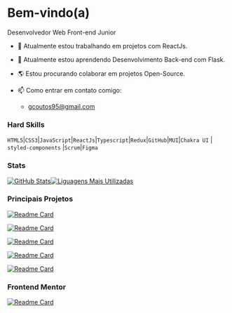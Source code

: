 # Bem-vindo(a)
Desenvolvedor Web Front-end Junior

- 🔭 Atualmente estou trabalhando em projetos com ReactJs.
- 🌱 Atualmente estou aprendendo Desenvolvimento Back-end com Flask.
- 🌎 Estou procurando colaborar em projetos Open-Source.

- 📫 Como entrar em contato comigo:
  - gcoutos95@gmail.com


### Hard Skills 
`HTML5`|`CSS3`|`JavaScript`|`ReactJs`|`Typescript`|`Redux`|`GitHub`|`MUI`|`Chakra UI` | `styled-components` |`Scrum`|`Figma`

### Stats
[![GitHub Stats](https://github-readme-stats.vercel.app/api?username=GuiCoutoSt&theme=dracula&show_icons=true)](https://github.com/anuraghazra/github-readme-stats)[![Liguagens Mais Utilizadas](https://github-readme-stats.vercel.app/api/top-langs/?username=GuiCoutoSt&theme=dracula&layout=compact)](https://github.com/anuraghazra/github-readme-stats)

### Principais Projetos
[![Readme Card](https://github-readme-stats.vercel.app/api/pin/?username=GuiCoutoSt&repo=hamburgueria-2&theme=dracula&show_owner=True)](https://github.com/GuiCoutoSt/hamburgueria-2)

[![Readme Card](https://github-readme-stats.vercel.app/api/pin/?username=GuiCoutoSt&repo=kenzie-shop-contextapi&theme=dracula&show_owner=True)](https://github.com/GuiCoutoSt/kenzie-shop-contextapi)

[![Readme Card](https://github-readme-stats.vercel.app/api/pin/?username=GuiCoutoSt&repo=burguer-api&theme=dracula&show_owner=True)](https://github.com/GuiCoutoSt/burguer-api)

[![Readme Card](https://github-readme-stats.vercel.app/api/pin/?username=GuiCoutoSt&repo=space-maze&theme=dracula&show_owner=True)](https://github.com/GuiCoutoSt/space-maze)

[![Readme Card](https://github-readme-stats.vercel.app/api/pin/?username=GuiCoutoSt&repo=magic-8-ball&theme=dracula&show_owner=True)](https://github.com/GuiCoutoSt/magic-8-ball)

### Frontend Mentor

[![Readme Card](https://github-readme-stats.vercel.app/api/pin/?username=GuiCoutoSt&repo=qrcode&theme=dracula&show_owner=True)](https://github.com/GuiCoutoSt/qrcode)
